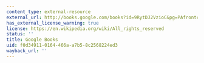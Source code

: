 ```yaml
---
content_type: external-resource
external_url: http://books.google.com/books?id=9RytDJ2VzioC&pg=PAfrontcover
has_external_license_warning: true
license: https://en.wikipedia.org/wiki/All_rights_reserved
status: ''
title: Google Books
uid: f0d34911-0164-466a-a7b5-8c2568224ed3
wayback_url: ''
---
```

